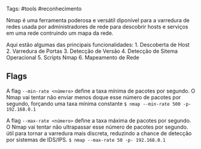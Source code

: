 Tags: #tools #reconhecimento

Nmap é uma ferramenta poderosa e versátil diponível para a varredura de redes usada por administradores de rede para descobrir hosts e serviços em uma rede contruindo um mapa da rede.

Aqui estão algumas das principais funcionalidades:
	1. Descoberta de Host
	2. Varredura de Portas
	3. Detecção de Versão
	4. Detecção de Sitema Operacional
	5. Scripts Nmap
	6. Mapeamento de Rede

## Flags

A flag 	`--min-rate <número>`  define a taxa mínima de pacotes por segundo. O Nmap vai tentar não enviar menos doque esse número de pacotes por segundo, forçando uma taxa mínima constante
	 `$ nmap --min-rate 500 -p- 192.168.0.1`

A flag `--max-rate <número>` define a taxa máxima de pacotes por segundo. O Nmap vai tentar não ultrapassar esse número de pacotes por segundo. útil para tornar a varredura mais discreta, reduzindo a chance de detecção por sistemas de IDS/IPS.
	`$ nmap --max-rate 50 -p- 192.168.0.1`